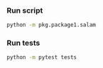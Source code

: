 
### Run script

```bash
python -m pkg.package1.salam
```

### Run tests

```bash
python -m pytest tests
```

